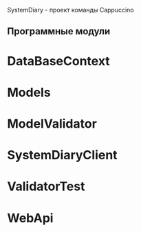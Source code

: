 SystemDiary - проект команды Cappuccino

## Программные модули
# DataBaseContext
# Models
# ModelValidator
# SystemDiaryClient
# ValidatorTest
# WebApi
